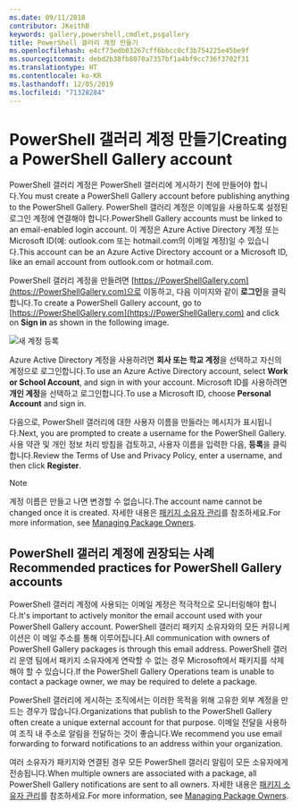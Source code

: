 ```yaml
---
ms.date: 09/11/2018
contributor: JKeithB
keywords: gallery,powershell,cmdlet,psgallery
title: PowerShell 갤러리 계정 만들기
ms.openlocfilehash: e4cf73edb03267cff6bbcc0cf3b754225e45be9f
ms.sourcegitcommit: debd2b38fb8070a7357bf1a4bf9cc736f3702f31
ms.translationtype: HT
ms.contentlocale: ko-KR
ms.lasthandoff: 12/05/2019
ms.locfileid: "71328284"
---
```

# <a name="creating-a-powershell-gallery-account"></a><span data-ttu-id="e4a94-103">PowerShell 갤러리 계정 만들기</span><span class="sxs-lookup"><span data-stu-id="e4a94-103">Creating a PowerShell Gallery account</span></span>

<span data-ttu-id="e4a94-104">PowerShell 갤러리 계정은 PowerShell 갤러리에 게시하기 전에 만들어야 합니다.</span><span class="sxs-lookup"><span data-stu-id="e4a94-104">You must create a PowerShell Gallery account before publishing anything to the PowerShell Gallery.</span></span>
<span data-ttu-id="e4a94-105">PowerShell 갤러리 계정은 이메일을 사용하도록 설정된 로그인 계정에 연결해야 합니다.</span><span class="sxs-lookup"><span data-stu-id="e4a94-105">PowerShell Gallery accounts must be linked to an email-enabled login account.</span></span> <span data-ttu-id="e4a94-106">이 계정은 Azure Active Directory 계정 또는 Microsoft ID(예: outlook.com 또는 hotmail.com의 이메일 계정)일 수 있습니다.</span><span class="sxs-lookup"><span data-stu-id="e4a94-106">This account can be an Azure Active Directory account or a Microsoft ID, like an email account from outlook.com or hotmail.com.</span></span>

<span data-ttu-id="e4a94-107">PowerShell 갤러리 계정을 만들려면 [https://PowerShellGallery.com](https://PowerShellGallery.com)으로 이동하고, 다음 이미지와 같이 **로그인**을 클릭합니다.</span><span class="sxs-lookup"><span data-stu-id="e4a94-107">To create a PowerShell Gallery account, go to [https://PowerShellGallery.com](https://PowerShellGallery.com) and click on **Sign in** as shown in the following image.</span></span>

![새 계정 등록](../../Images/CreateAccount-Register.png)

<span data-ttu-id="e4a94-109">Azure Active Directory 계정을 사용하려면 **회사 또는 학교 계정**을 선택하고 자신의 계정으로 로그인합니다.</span><span class="sxs-lookup"><span data-stu-id="e4a94-109">To use an Azure Active Directory account, select **Work or School Account**, and sign in with your account.</span></span> <span data-ttu-id="e4a94-110">Microsoft ID를 사용하려면 **개인 계정**을 선택하고 로그인합니다.</span><span class="sxs-lookup"><span data-stu-id="e4a94-110">To use a Microsoft ID, choose **Personal Account** and sign in.</span></span>

<span data-ttu-id="e4a94-111">다음으로, PowerShell 갤러리에 대한 사용자 이름을 만들라는 메시지가 표시됩니다.</span><span class="sxs-lookup"><span data-stu-id="e4a94-111">Next, you are prompted to create a username for the PowerShell Gallery.</span></span> <span data-ttu-id="e4a94-112">사용 약관 및 개인 정보 처리 방침을 검토하고, 사용자 이름을 입력한 다음, **등록**을 클릭합니다.</span><span class="sxs-lookup"><span data-stu-id="e4a94-112">Review the Terms of Use and Privacy Policy, enter a username, and then click **Register**.</span></span>

> [!NOTE]
> <span data-ttu-id="e4a94-113">계정 이름은 만들고 나면 변경할 수 없습니다.</span><span class="sxs-lookup"><span data-stu-id="e4a94-113">The account name cannot be changed once it is created.</span></span> <span data-ttu-id="e4a94-114">자세한 내용은 [패키지 소유자 관리](managing-package-owners.md)를 참조하세요.</span><span class="sxs-lookup"><span data-stu-id="e4a94-114">For more information, see [Managing Package Owners](managing-package-owners.md).</span></span>

## <a name="recommended-practices-for-powershell-gallery-accounts"></a><span data-ttu-id="e4a94-115">PowerShell 갤러리 계정에 권장되는 사례</span><span class="sxs-lookup"><span data-stu-id="e4a94-115">Recommended practices for PowerShell Gallery accounts</span></span>

<span data-ttu-id="e4a94-116">PowerShell 갤러리 계정에 사용되는 이메일 계정은 적극적으로 모니터링해야 합니다.</span><span class="sxs-lookup"><span data-stu-id="e4a94-116">It's important to actively monitor the email account used with your PowerShell Gallery account.</span></span> <span data-ttu-id="e4a94-117">PowerShell 갤러리 패키지 소유자와의 모든 커뮤니케이션은 이 메일 주소를 통해 이루어집니다.</span><span class="sxs-lookup"><span data-stu-id="e4a94-117">All communication with owners of PowerShell Gallery packages is through this email address.</span></span> <span data-ttu-id="e4a94-118">PowerShell 갤러리 운영 팀에서 패키지 소유자에게 연락할 수 없는 경우 Microsoft에서 패키지를 삭제해야 할 수 있습니다.</span><span class="sxs-lookup"><span data-stu-id="e4a94-118">If the PowerShell Gallery Operations team is unable to contact a package owner, we may be required to delete a package.</span></span>

<span data-ttu-id="e4a94-119">PowerShell 갤러리에 게시하는 조직에서는 이러한 목적을 위해 고유한 외부 계정을 만드는 경우가 많습니다.</span><span class="sxs-lookup"><span data-stu-id="e4a94-119">Organizations that publish to the PowerShell Gallery often create a unique external account for that purpose.</span></span> <span data-ttu-id="e4a94-120">이메일 전달을 사용하여 조직 내 주소로 알림을 전달하는 것이 좋습니다.</span><span class="sxs-lookup"><span data-stu-id="e4a94-120">We recommend you use email forwarding to forward notifications to an address within your organization.</span></span>

<span data-ttu-id="e4a94-121">여러 소유자가 패키지와 연결된 경우 모든 PowerShell 갤러리 알림이 모든 소유자에게 전송됩니다.</span><span class="sxs-lookup"><span data-stu-id="e4a94-121">When multiple owners are associated with a package, all PowerShell Gallery notifications are sent to all owners.</span></span> <span data-ttu-id="e4a94-122">자세한 내용은 [패키지 소유자 관리](managing-package-owners.md)를 참조하세요.</span><span class="sxs-lookup"><span data-stu-id="e4a94-122">For more information, see [Managing Package Owners](managing-package-owners.md).</span></span>
